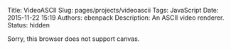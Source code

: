 Title: VideoASCII
Slug: pages/projects/videoascii
Tags: JavaScript
Date: 2015-11-22 15:19
Authors: ebenpack
Description: An ASCII video renderer.
Status: hidden

<canvas id="canvas" width="300" height="300">
    Sorry, this browser does not support canvas.
</canvas>

<script src="{filename}/js/videoascii.js"></script>
<script>
     (function(){
        var canvas = document.getElementById('canvas');
        var ctx = canvas.getContext('2d');

        // Prepare canvas and display instruction
        canvas.style.border = "4px dashed gray";
        ctx.textAlign = "center"; 
        ctx.font = "14pt Arial"; 
        ctx.fillText("Drop video files here to asciify", 150, 150); 

        function make_ascii(canvas, videoSrc){
            canvas.style.border = "";
            videoascii({
                canvas: canvas,
                output_width: canvas.parentElement.offsetWidth,
                videoSrc: videoSrc,
                font_size: 8,
                monochrome: false,
                autoplay: true
            });

        }

        // Register canvas drag 'n' drop handler
        canvas.addEventListener("dragover", function (e) {
            e.preventDefault();
        }, false);
        canvas.addEventListener("drop", function (e) {
            var files = e.dataTransfer.files;
            if (files.length > 0) {
                var file = files[0];
                if (typeof FileReader !== "undefined" && file.type.indexOf("video") != -1) {
                    var reader = new FileReader();
                    reader.onload = function (evt) {
                        var videoSrc = evt.target.result;
                        make_ascii(canvas, videoSrc);
                    };
                reader.readAsDataURL(file);
                }
            }
            e.preventDefault();
        }, false);  
    })()
</script>
